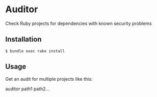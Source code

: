 # Auditor

Check Ruby projects for dependencies with known security problems

## Installation

    $ bundle exec rake install

## Usage

Get an audit for multiple projects like this:

auditor path1 path2...
